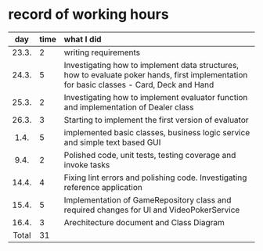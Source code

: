 # record of working hours

| day   | time | what I did  |
| :----:|:-----| :-----|
| 23.3. | 2    | writing requirements |
| 24.3. | 5    | Investigating how to implement data structures, how to evaluate poker hands, first implementation for basic classes - Card, Deck and Hand|
| 25.3. | 2    | Investigating how to implement evaluator function and  implementation of Dealer class|
| 26.3. | 3    | Starting to implement the first version of evaluator  |
| 1.4.  | 5    | implemented basic classes, business logic service and simple text based GUI  |
| 9.4.  | 2    | Polished code, unit tests, testing coverage and invoke tasks
| 14.4. | 4    | Fixing lint errors and polishing code. Investigating reference application  |
| 15.4. | 5    | Implementation of GameRepository class and required changes for UI and VideoPokerService   |
| 16.4. | 3    | Arechitecture document and Class Diagram  |
| Total   | 31   | |
